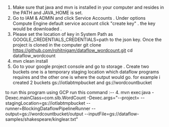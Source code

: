 1. Make sure that java and mvn is installed in your computer and resides in the PATH and JAVA_HOME is set.
2. Go to IAM & ADMIN and click Service Accounts . Under options Compute Engine default service account click "create key" . the key would be downloaded .
3. Please set the location of key in System Path as
GOOGLE_CREDENTIALS_CREDENTIALS=path to the json key.
Once the project is cloned in the computer  git clone https://github.com/rohitnigam/dataflow_wordcount.git
cd dataflow_wordcount
2. mvn clean install
3. Go to your google project console and go to storage . Create two buckets one is a temporary staging location which dataflow programs requires and the
 other one is where the output would go.
 for example i created 2 buckets
   gs://iotlabtmpbucket
    and
  gs://wordcountbucket

  to run this program using GCP
  run this command :--
4. mvn exec:java -Dexec.mainClass=com.slb.WordCount -Dexec.args="--project=<YOUR-PROJECT-NAME> --stagingLocation=gs://iotlabtmpbucket --runner=BlockingDataflowPipelineRunner --output=gs://wordcountbucket/output --inputFile=gs://dataflow-samples/shakespeare/kinglear.txt"
